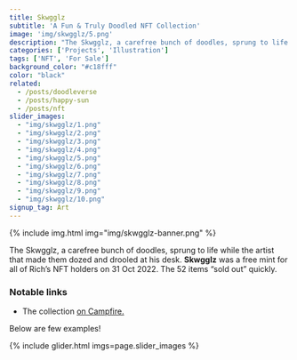 ```yaml
---
title: Skwgglz
subtitle: 'A Fun & Truly Doodled NFT Collection'
image: 'img/skwgglz/5.png'
description: "The Skwgglz, a carefree bunch of doodles, sprung to life while the artist that made them dozed and drooled at his desk."
categories: ['Projects', 'Illustration']
tags: ['NFT', 'For Sale']
background_color: "#c18fff"
color: "black"
related:
  - /posts/doodleverse
  - /posts/happy-sun
  - /posts/nft
slider_images:
  - "img/skwgglz/1.png"
  - "img/skwgglz/2.png"
  - "img/skwgglz/3.png"
  - "img/skwgglz/4.png"
  - "img/skwgglz/5.png"
  - "img/skwgglz/6.png"
  - "img/skwgglz/7.png"
  - "img/skwgglz/8.png"
  - "img/skwgglz/9.png"
  - "img/skwgglz/10.png"
signup_tag: Art
---
```

{% include img.html img="img/skwgglz-banner.png" %}

The Skwgglz, a carefree bunch of doodles, sprung to life while the artist that made them dozed and drooled at his desk. **Skwgglz** was a free mint for all of Rich’s NFT holders on 31 Oct 2022. The 52 items “sold out” quickly.

### Notable links
- The collection [on Campfire.](https://ttkb.me/skwgglz)

Below are few examples!

{% include glider.html imgs=page.slider_images %}